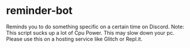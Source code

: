 # reminder-bot
Reminds you to do something specific on a certain time on Discord.
Note: This script sucks up a lot of Cpu Power. This may slow down your pc. Please use this on a hosting service like Glitch or Repl.it.

